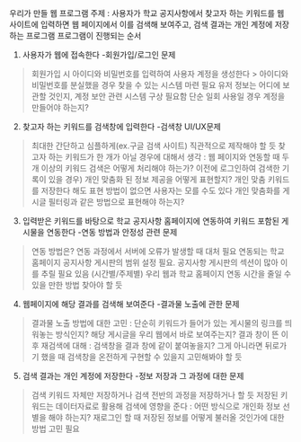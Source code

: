 우리가 만들 웹 프로그램 주제 : 사용자가 학교 공지사항에서 찾고자 하는 키워드를 웹 사이트에 입력하면 웹 페이지에서 이를 검색해 보여주고, 검색 결과는 개인 계정에 저장하는 프로그램
프로그램이 진행되는 순서
1. 사용자가 웹에 접속한다
-회원가입/로그인 문제 
> 회원가입 시 아이디와 비밀번호를 입력하여 사용자 계정을 생성한다 > 아이디와 비밀번호를 분실했을 경우 찾을 수 있는 시스템 마련 필요
> 유저 정보는 어디에 보관할 것인지, 계정 보안 관련 시스템 구상 필요함
> 단순 일회 사용일 경우 계정을 만들어야 하는지? 
2. 찾고자 하는 키워드를 검색창에 입력한다
-검색창 UI/UX문제 
> 최대한 간단하고 심플하게(ex.구글 검색 사이트) 직관적으로 제작해야 할 듯
> 찾고자 하는 키워드가 한 개가 아닐 경우에 대해서 생각 : 웹 페이지와 연동할 때 두 개 이상의 키워드 검색은 어떻게 처리해야 하는가?
> 이전에 로그인하여 검색한 기록이 있을 경우) 개인 맞춤화 된 정보 제공을 어떻게 표현할지? 개인 맞춤 키워드를 저장한다 해도 표현 방법이 없으면 사용자는 모를 수도 있다
> 개인 맞춤화를 게시글 필터링과 같은 방법으로 표현해야 하는지?
3. 입력받은 키워드를 바탕으로 학교 공지사항 홈페이지에 연동하여 키워드 포함된 게시물을 연동한다
-연동 방법과 안정성 관련 문제
> 연동 방법은? 연동 과정에서 서버에 오류가 발생할 때 대처 필요
> 연동되는 학교 홈페이지 공지사항 게시판의 범위 설정 필요. 공지사항 게시판의 섹션이 많아 이를 추릴 필요 있음 (시간별/주제별)
> 우리 웹과 학교 홈페이지 연동 시간을 줄일 수 있을 만한 방법 찾아야 할 듯
4. 웹페이지에 해당 결과를 검색해 보여준다
-결과물 노출에 관한 문제
> 결과물 노출 방법에 대한 고민 : 단순히 키워드가 들어가 있는 게시물의 링크를 띄워놓는 방식인지? 해당 게시글을 우리 웹에서 바로 보여주는지?
> 결과 창이 뜬 이후 재검색에 대해 : 검색창을 결과 창에 같이 붙여놓을지? 그게 아니라면 뒤로가기 했을 때 검색창을 온전하게 구현할 수 있을지 고민해봐야 할 듯
5. 검색 결과는 개인 계정에 저장한다
-정보 저장과 그 과정에 대한 문제 
> 검색 키워드 자체만 저장하거나 검색 전반의 과정을 저장하거나 할 듯
> 저장된 키워드는 데이터자료로 활용해 검색에 영향을 준다 : 어떤 방식으로 개인화 정보 선별을 해야 하는지?
> 재로그인 할 때 저장된 정보를 어떻게 불러올 것인가에 대한 방법 고민 필요
